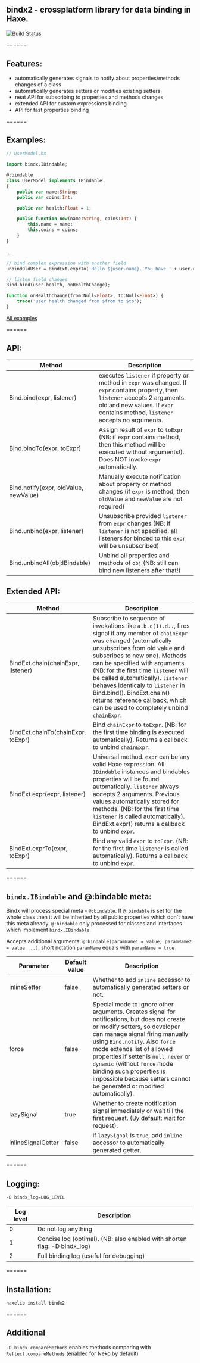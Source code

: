 ## bindx2 - crossplatform library for data binding in Haxe.

[![Build Status](https://travis-ci.org/profelis/bindx2.svg?branch=master)](https://travis-ci.org/profelis/bindx2)

======

## Features:

- automatically generates signals to notify about properties/methods changes of a class
- automatically generates setters or modifies existing setters
- neat API for subscribing to properties and methods changes
- extended API for custom expressions binding
- API for fast properties binding

======

## Examples:

```haxe
// UserModel.hx

import bindx.IBindable;

@:bindable
class UserModel implements IBindable
{
    public var name:String;
    public var coins:Int;

    public var health:Float = 1;

    public function new(name:String, coins:Int) {
        this.name = name;
        this.coins = coins;
    }
}
```
...
```haxe
// bind complex expression with another field
unbindOldUser = BindExt.exprTo('Hello ${user.name}. You have ' + user.coins + " coins", this.textField.text);

// listen field changes
Bind.bind(user.health, onHealthChange);

function onHealthChange(from:Null<Float>, to:Null<Float>) {
    trace('user health changed from $from to $to');
}
```

[All examples](https://github.com/profelis/bindx2/tree/master/samples/)

======

## API:

Method       | Description
------------ | -------------
Bind.bind(expr, listener) | executes `listener` if property or method in `expr` was changed. If `expr` contains property, then `listener` accepts 2 arguments: old and new values. If `expr` contains method, `listener` accepts no arguments.
Bind.bindTo(expr, toExpr) | Assign result of `expr` to `toExpr` (NB: if `expr` contains method, then this method will be executed without arguments!). Does NOT invoke `expr` automatically.
Bind.notify(expr, oldValue, newValue) | Manually execute notification about property or method changes (if `expr` is method, then `oldValue` and `newValue` are not required)
Bind.unbind(expr, listener) | Unsubscribe provided `listener` from `expr` changes (NB: if `listener` is not specified, all listeners for binded to this `expr` will be unsubscribed)
Bind.unbindAll(obj:IBindable) | Unbind all properties and methods of `obj` (NB: still can bind new listeners after that!)

## Extended API:

Method       | Description
------------ | -------------
BindExt.chain(chainExpr, listener) | Subscribe to sequence of invokations like `a.b.c(1).d..`, fires signal if any member of `chainExpr` was changed (automatically unsubscribes from old value and subscribes to new one). Methods can be specified with arguments. (NB: for the first time `listener` will be called automatically). `listener` behaves identicaly to `listener` in Bind.bind(). BindExt.chain() returns reference callback, which can be used to completely unbind `chainExpr`.
BindExt.chainTo(chainExpr, toExpr) | Bind `chainExpr` to `toExpr`. (NB: for the first time binding is executed automatically). Returns a callback to unbind `chainExpr`.
BindExt.expr(expr, listener) | Universal method. `expr` can be any valid Haxe expression. All `IBindable` instances and bindables properties will be found automatically. `listener` always accepts 2 arguments. Previous values automatically stored for methods. (NB: for the first time `listener` is called automatically). BindExt.expr() returns a callback to unbind `expr`.
BindExt.exprTo(expr, toExpr) | Bind any valid `expr` to `toExpr`. (NB: for the first time `listener` is called automatically). Returns a callback to unbind `expr`.

======

## `bindx.IBindable` and @:bindable meta:

Bindx will process special meta - `@:bindable`. If `@:bindable` is set for the whole class then it will be inherited by all public properties which don't have this meta already. `@:bindable` only processed for classes and interfaces which implement `bindx.IBindable`.

Accepts additional arguments: `@:bindable(paramName1 = value, paramName2 = value ...)`, short notation `paramName` equals with `paramName = true`

Parameter    | Default value | Description
------------ | ------------- | -------------
inlineSetter | false | Whether to add `inline` accessor to automatically generated setters or not.
force | false | Special mode to ignore other arguments. Creates signal for notifications, but does not create or modify setters, so developer can manage signal firing manually using `Bind.notify`. Also `force` mode extends list of allowed properties if setter is `null`, `never` or `dynamic` (without `force` mode binding such properties is impossible because setters cannot be generated or modified automatically).
lazySignal | true | Whether to create notification signal immediately or wait till the first request. (By default: wait for request).
inlineSignalGetter | false | if `lazySignal` is `true`, add `inline` accessor to automatically generated getter.


======

## Logging:

```-D bindx_log=LOG_LEVEL```

Log level    | Description
------------ | -------------
0 | Do not log anything
1 | Concise log (optimal). (NB: also enabled with shorten flag: -D bindx_log)
2 | Full binding log (useful for debugging)

======

## Installation:

`haxelib install bindx2`

======

## Additional

`-D bindx_compareMethods` enables methods comparing with `Reflect.compareMethods` (enabled for Neko by default)
